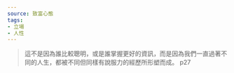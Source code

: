 ```yaml
---
source: 致富心態
tags:
- 立場
- 人性
---
```

> 這不是因為誰比較聰明，或是誰掌握更好的資訊，而是因為我們一直過著不同的人生，都被不同但同樣有說服力的經歷所形塑而成。 
> p27
